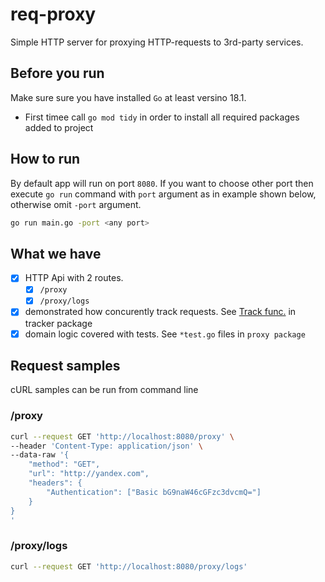 # req-proxy

Simple HTTP server for proxying HTTP-requests to 3rd-party services.

## Before you run

Make sure sure you have installed `Go` at least versino 18.1.

- First timee call `go mod tidy` in order to install all required packages added to project

## How to run

By default app will run on port `8080`. If you want to choose other port then execute `go run` command with `port` argument as in example shown below, otherwise omit `-port` argument.

```sh
go run main.go -port <any port>
```

## What we have

- [x] HTTP Api with 2 routes.
  - [x] `/proxy`
  - [x] `/proxy/logs`
- [x] demonstrated how concurently track requests. See [Track func.](./proxy/tracker.go) in tracker package
- [x] domain logic covered with tests. See `*test.go` files in `proxy package`

## Request samples

cURL samples can be run from command line

### /proxy

```sh
curl --request GET 'http://localhost:8080/proxy' \
--header 'Content-Type: application/json' \
--data-raw '{
    "method": "GET",
    "url": "http://yandex.com",
    "headers": {
        "Authentication": ["Basic bG9naW46cGFzc3dvcmQ="]
    }
}
'
```

### /proxy/logs

```sh
curl --request GET 'http://localhost:8080/proxy/logs'
```
